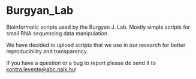 # Burgyan_Lab
Bioinformatic scripts used by the Burgyan J. Lab. Mostly simple scripts for small RNA sequencing data manipulation.

We have decided to upload scripts that we use in our research for better reproducibility and transparency. 

If you have a question or a bug to report please do send it to kontra.levente@abc.naik.hu!
